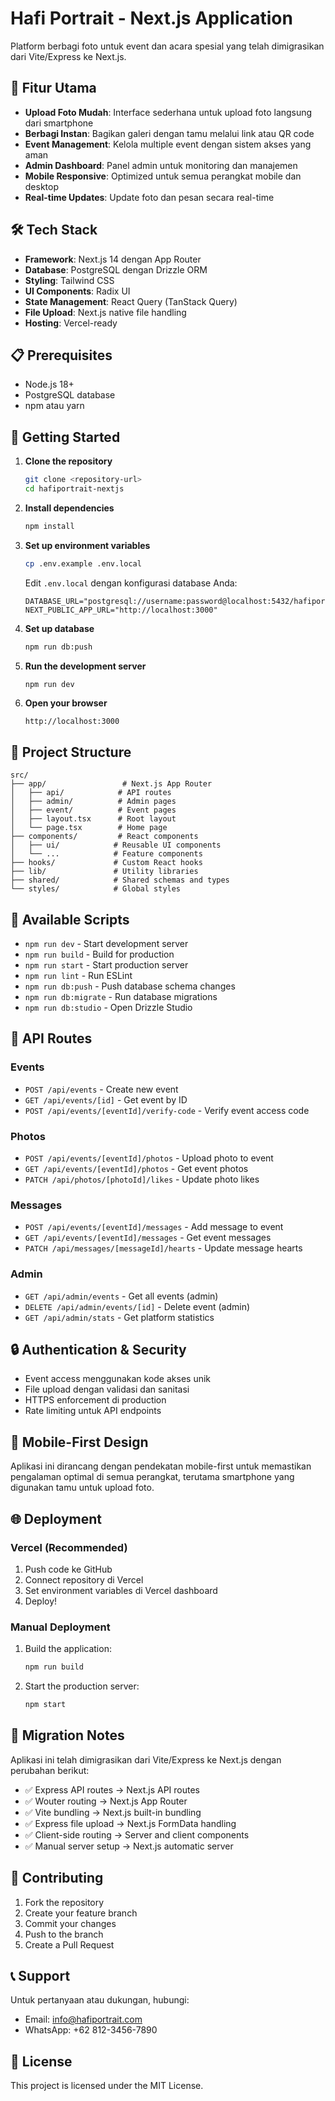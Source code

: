 # Hafi Portrait - Next.js Application

Platform berbagi foto untuk event dan acara spesial yang telah dimigrasikan dari Vite/Express ke Next.js.

## 🚀 Fitur Utama

- **Upload Foto Mudah**: Interface sederhana untuk upload foto langsung dari smartphone
- **Berbagi Instan**: Bagikan galeri dengan tamu melalui link atau QR code
- **Event Management**: Kelola multiple event dengan sistem akses yang aman
- **Admin Dashboard**: Panel admin untuk monitoring dan manajemen
- **Mobile Responsive**: Optimized untuk semua perangkat mobile dan desktop
- **Real-time Updates**: Update foto dan pesan secara real-time

## 🛠️ Tech Stack

- **Framework**: Next.js 14 dengan App Router
- **Database**: PostgreSQL dengan Drizzle ORM
- **Styling**: Tailwind CSS
- **UI Components**: Radix UI
- **State Management**: React Query (TanStack Query)
- **File Upload**: Next.js native file handling
- **Hosting**: Vercel-ready

## 📋 Prerequisites

- Node.js 18+ 
- PostgreSQL database
- npm atau yarn

## 🚀 Getting Started

1. **Clone the repository**
   ```bash
   git clone <repository-url>
   cd hafiportrait-nextjs
   ```

2. **Install dependencies**
   ```bash
   npm install
   ```

3. **Set up environment variables**
   ```bash
   cp .env.example .env.local
   ```
   
   Edit `.env.local` dengan konfigurasi database Anda:
   ```env
   DATABASE_URL="postgresql://username:password@localhost:5432/hafiportrait"
   NEXT_PUBLIC_APP_URL="http://localhost:3000"
   ```

4. **Set up database**
   ```bash
   npm run db:push
   ```

5. **Run the development server**
   ```bash
   npm run dev
   ```

6. **Open your browser**
   ```
   http://localhost:3000
   ```

## 📁 Project Structure

```
src/
├── app/                 # Next.js App Router
│   ├── api/            # API routes
│   ├── admin/          # Admin pages
│   ├── event/          # Event pages
│   ├── layout.tsx      # Root layout
│   └── page.tsx        # Home page
├── components/         # React components
│   ├── ui/            # Reusable UI components
│   └── ...            # Feature components
├── hooks/             # Custom React hooks
├── lib/               # Utility libraries
├── shared/            # Shared schemas and types
└── styles/            # Global styles
```

## 🔧 Available Scripts

- `npm run dev` - Start development server
- `npm run build` - Build for production
- `npm run start` - Start production server
- `npm run lint` - Run ESLint
- `npm run db:push` - Push database schema changes
- `npm run db:migrate` - Run database migrations
- `npm run db:studio` - Open Drizzle Studio

## 📝 API Routes

### Events
- `POST /api/events` - Create new event
- `GET /api/events/[id]` - Get event by ID
- `POST /api/events/[eventId]/verify-code` - Verify event access code

### Photos
- `POST /api/events/[eventId]/photos` - Upload photo to event
- `GET /api/events/[eventId]/photos` - Get event photos
- `PATCH /api/photos/[photoId]/likes` - Update photo likes

### Messages
- `POST /api/events/[eventId]/messages` - Add message to event
- `GET /api/events/[eventId]/messages` - Get event messages
- `PATCH /api/messages/[messageId]/hearts` - Update message hearts

### Admin
- `GET /api/admin/events` - Get all events (admin)
- `DELETE /api/admin/events/[id]` - Delete event (admin)
- `GET /api/admin/stats` - Get platform statistics

## 🔒 Authentication & Security

- Event access menggunakan kode akses unik
- File upload dengan validasi dan sanitasi
- HTTPS enforcement di production
- Rate limiting untuk API endpoints

## 📱 Mobile-First Design

Aplikasi ini dirancang dengan pendekatan mobile-first untuk memastikan pengalaman optimal di semua perangkat, terutama smartphone yang digunakan tamu untuk upload foto.

## 🌐 Deployment

### Vercel (Recommended)

1. Push code ke GitHub
2. Connect repository di Vercel
3. Set environment variables di Vercel dashboard
4. Deploy!

### Manual Deployment

1. Build the application:
   ```bash
   npm run build
   ```

2. Start the production server:
   ```bash
   npm start
   ```

## 📄 Migration Notes

Aplikasi ini telah dimigrasikan dari Vite/Express ke Next.js dengan perubahan berikut:

- ✅ Express API routes → Next.js API routes
- ✅ Wouter routing → Next.js App Router  
- ✅ Vite bundling → Next.js built-in bundling
- ✅ Express file upload → Next.js FormData handling
- ✅ Client-side routing → Server and client components
- ✅ Manual server setup → Next.js automatic server

## 🤝 Contributing

1. Fork the repository
2. Create your feature branch
3. Commit your changes
4. Push to the branch
5. Create a Pull Request

## 📞 Support

Untuk pertanyaan atau dukungan, hubungi:
- Email: info@hafiportrait.com
- WhatsApp: +62 812-3456-7890

## 📄 License

This project is licensed under the MIT License. 